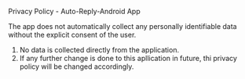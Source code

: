 Privacy Policy - Auto-Reply-Android App

The app does not automatically collect any personally identifiable data without the explicit consent of the user.


1. No data is collected directly from the application.
2. If any further change is done to this apllication in future, thi privacy policy will be changed accordingly.



